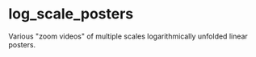 # log_scale_posters
Various "zoom videos" of multiple scales logarithmically unfolded linear posters.
